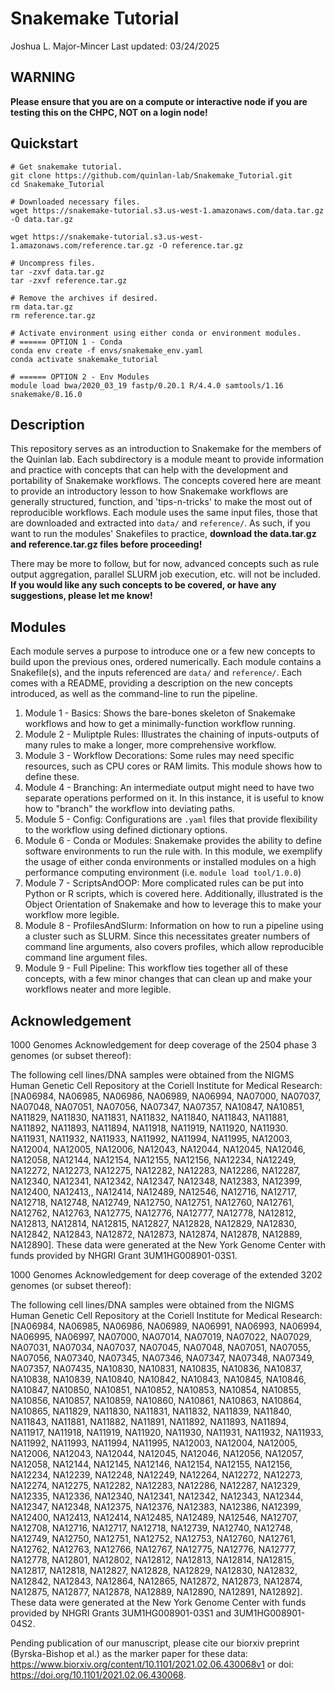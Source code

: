 # Snakemake Tutorial
Joshua L. Major-Mincer 
Last updated: 03/24/2025

## WARNING
**Please ensure that you are on a compute or interactive node if you are testing this on the CHPC, NOT on a login node!**

## Quickstart
```
# Get snakemake tutorial. 
git clone https://github.com/quinlan-lab/Snakemake_Tutorial.git
cd Snakemake_Tutorial 

# Downloaded necessary files. 
wget https://snakemake-tutorial.s3.us-west-1.amazonaws.com/data.tar.gz -O data.tar.gz

wget https://snakemake-tutorial.s3.us-west-1.amazonaws.com/reference.tar.gz -O reference.tar.gz

# Uncompress files. 
tar -zxvf data.tar.gz
tar -zxvf reference.tar.gz

# Remove the archives if desired. 
rm data.tar.gz 
rm reference.tar.gz 

# Activate environment using either conda or environment modules.
# ====== OPTION 1 - Conda
conda env create -f envs/snakemake_env.yaml
conda activate snakemake_tutorial

# ====== OPTION 2 - Env Modules
module load bwa/2020_03_19 fastp/0.20.1 R/4.4.0 samtools/1.16 snakemake/8.16.0

```

## Description
This repository serves as an introduction to Snakemake for the members of the Quinlan lab. Each subdirectory is a module meant to provide information and practice with concepts that can help with the development and portability of Snakemake workflows. The concepts covered here are meant to provide an introductory lesson to how Snakemake workflows are generally structured, function, and 'tips-n-tricks' to make the most out of reproducible workflows. Each module uses the same input files, those that are downloaded and extracted into `data/` and `reference/`. As such, if you want to run the modules' Snakefiles to practice, **download the data.tar.gz and reference.tar.gz files before proceeding!**

There may be more to follow, but for now, advanced concepts such as rule output aggregation, parallel SLURM job execution, etc. will not be included. **If you would like any such concepts to be covered, or have any suggestions, please let me know!**

## Modules
Each module serves a purpose to introduce one or a few new concepts to build upon the previous ones, ordered numerically. Each module contains a Snakefile(s), and the inputs referenced are `data/` and `reference/`. Each comes with a README, providing a description on the new concepts introduced, as well as the command-line to run the pipeline. 
1. Module 1 - Basics: Shows the bare-bones skeleton of Snakemake workflows and how to get a minimally-function workflow running. 
2. Module 2 - Muliptple Rules: Illustrates the chaining of inputs-outputs of many rules to make a longer, more comprehensive workflow. 
3. Module 3 - Workflow Decorations: Some rules may need specific resources, such as CPU cores or RAM limits. This module shows how to define these. 
4. Module 4 - Branching: An intermediate output might need to have two separate operations performed on it. In this instance, it is useful to know how to "branch" the workflow into deviating paths. 
5. Module 5 - Config: Configurations are `.yaml` files that provide flexibility to the workflow using defined dictionary options. 
6. Module 6 - Conda or Modules: Snakemake provides the ability to define software environments to run the rule with. In this module, we exemplify the usage of either conda environments or installed modules on a high performance computing environment (i.e. `module load tool/1.0.0`)
7. Module 7 - ScriptsAndOOP: More complicated rules can be put into Python or R scripts, which is covered here. Additionally, illustrated is the Object Orientation of Snakemake and how to leverage this to make your workflow more legible. 
8. Module 8 - ProfilesAndSlurm: Information on how to run a pipeline using a cluster such as SLURM. Since this necessitates greater numbers of command line arguments, also covers profiles, which allow reproducible command line argument files.
9. Module 9 - Full Pipeline: This workflow ties together all of these concepts, with a few minor changes that can clean up and make your workflows neater and more legible. 


## Acknowledgement
1000 Genomes Acknowledgement for deep coverage of the 2504 phase 3 genomes (or subset thereof):

The following cell lines/DNA samples were obtained from the NIGMS Human Genetic Cell Repository at the Coriell Institute for Medical Research: [NA06984, NA06985, NA06986, NA06989, NA06994, NA07000, NA07037, NA07048, NA07051, NA07056, NA07347, NA07357, NA10847, NA10851, NA11829, NA11830, NA11831, NA11832, NA11840, NA11843, NA11881, NA11892, NA11893, NA11894, NA11918, NA11919, NA11920, NA11930. NA11931, NA11932, NA11933, NA11992, NA11994, NA11995, NA12003, NA12004, NA12005, NA12006, NA12043, NA12044, NA12045, NA12046, NA12058, NA12144, NA12154, NA12155, NA12156, NA12234, NA12249, NA12272, NA12273, NA12275, NA12282, NA12283, NA12286, NA12287, NA12340, NA12341, NA12342, NA12347, NA12348, NA12383, NA12399, NA12400, NA12413,, NA12414, NA12489, NA12546, NA12716, NA12717, NA12718, NA12748, NA12749, NA12750, NA12751, NA12760, NA12761, NA12762, NA12763, NA12775, NA12776, NA12777, NA12778, NA12812, NA12813, NA12814, NA12815, NA12827, NA12828, NA12829, NA12830, NA12842, NA12843, NA12872, NA12873, NA12874, NA12878, NA12889, NA12890]. These data were generated at the New York Genome Center with funds provided by NHGRI Grant 3UM1HG008901-03S1.

1000 Genomes Acknowledgement for deep coverage of the extended 3202 genomes (or subset thereof):
 
The following cell lines/DNA samples were obtained from the NIGMS Human Genetic Cell Repository at the Coriell Institute for Medical Research: [NA06984, NA06985, NA06986, NA06989, NA06991, NA06993, NA06994, NA06995, NA06997, NA07000, NA07014, NA07019, NA07022, NA07029, NA07031, NA07034, NA07037, NA07045, NA07048, NA07051, NA07055, NA07056, NA07340, NA07345, NA07346, NA07347, NA07348, NA07349, NA07357, NA07435, NA10830, NA10831, NA10835, NA10836, NA10837, NA10838, NA10839, NA10840, NA10842, NA10843, NA10845, NA10846, NA10847, NA10850, NA10851, NA10852, NA10853, NA10854, NA10855, NA10856, NA10857, NA10859, NA10860, NA10861, NA10863, NA10864, NA10865, NA11829, NA11830, NA11831, NA11832, NA11839, NA11840, NA11843, NA11881, NA11882, NA11891, NA11892, NA11893, NA11894, NA11917, NA11918, NA11919, NA11920, NA11930, NA11931, NA11932, NA11933, NA11992, NA11993, NA11994, NA11995, NA12003, NA12004, NA12005, NA12006, NA12043, NA12044, NA12045, NA12046, NA12056, NA12057, NA12058, NA12144, NA12145, NA12146, NA12154, NA12155, NA12156, NA12234, NA12239, NA12248, NA12249, NA12264, NA12272, NA12273, NA12274, NA12275, NA12282, NA12283, NA12286, NA12287, NA12329, NA12335, NA12336, NA12340, NA12341, NA12342, NA12343, NA12344, NA12347, NA12348, NA12375, NA12376, NA12383, NA12386, NA12399, NA12400, NA12413, NA12414, NA12485, NA12489, NA12546, NA12707, NA12708, NA12716, NA12717, NA12718, NA12739, NA12740, NA12748, NA12749, NA12750, NA12751, NA12752, NA12753, NA12760, NA12761, NA12762, NA12763, NA12766, NA12767, NA12775, NA12776, NA12777, NA12778, NA12801, NA12802, NA12812, NA12813, NA12814, NA12815, NA12817, NA12818, NA12827, NA12828, NA12829, NA12830, NA12832, NA12842, NA12843, NA12864, NA12865, NA12872, NA12873, NA12874, NA12875, NA12877, NA12878, NA12889, NA12890, NA12891, NA12892]. These data were generated at the New York Genome Center with funds provided by NHGRI Grants 3UM1HG008901-03S1 and 3UM1HG008901-04S2.

Pending publication of our manuscript, please cite our biorxiv preprint (Byrska-Bishop et al.) as the marker paper for these data: https://www.biorxiv.org/content/10.1101/2021.02.06.430068v1 or doi: https://doi.org/10.1101/2021.02.06.430068.
